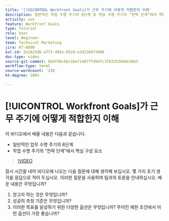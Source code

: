 ```yaml
---
title: '[!UICONTROL Workfront Goals]가 근무 주기에 어떻게 적합한지 이해'
description: 일반적인 작업 수명 주기의 6단계 및 작업 수명 주기의 “전략 단계”에서 핵심 구성 요소에 대해 알아봅니다.
activity: use
feature: Workfront Goals
type: Tutorial
role: User
level: Beginner
team: Technical Marketing
jira: KT-8890
exl-id: 2e1823d6-a7f2-485e-952d-e3d230473808
doc-type: video
source-git-commit: bbdf99c6bc1be714077fd94fc3f8325394de36b3
workflow-type: tm+mt
source-wordcount: '135'
ht-degree: 100%

---
```


# [!UICONTROL Workfront Goals]가 근무 주기에 어떻게 적합한지 이해

이 비디오에서 배울 내용은 다음과 같습니다.

* 일반적인 업무 수명 주기의 6단계
* 작업 수명 주기의 “전략 단계”에서 핵심 구성 요소

>[!VIDEO](https://video.tv.adobe.com/v/335184/?quality=12&learn=on&enablevpops=1)

<!--
Your turn graphic
-->

잠시 시간을 내어 비디오에 나오는 다음 질문에 대해 생각해 보십시오. 몇 가지 초기 생각을 응답으로 적어 두십시오. 이러한 질문을 사용하여 팀과의 토론을 안내하십시오. 배운 내용은 무엇입니까?

1. 얻고자 하는 것은 무엇입니까?
1. 성공의 측정 기준은 무엇입니까?
1. 이러한 목표를 달성하기 위한 다양한 옵션은 무엇입니까? 주어진 제한 조건에서 어떤 옵션이 가장 좋습니까?
